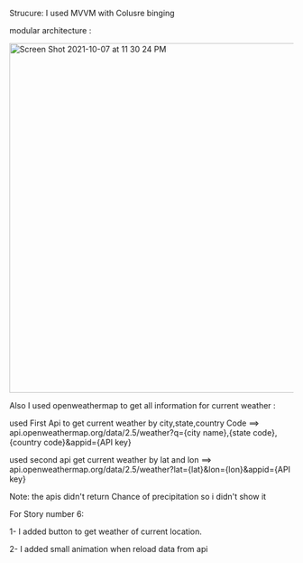 
Strucure: 
I used MVVM with Colusre binging

modular architecture : 


<img width="619" alt="Screen Shot 2021-10-07 at 11 30 24 PM" src="https://user-images.githubusercontent.com/20203547/136465005-a260e739-d95f-47c9-9f56-8a0274aedd51.png">

Also I used openweathermap to get all information for current weather : 

used First Api to get current weather by city,state,country Code ==> api.openweathermap.org/data/2.5/weather?q={city name},{state code},{country code}&appid={API key}

used second api get current weather by lat and lon ==> api.openweathermap.org/data/2.5/weather?lat={lat}&lon={lon}&appid={API key}

Note: the apis didn't return Chance of precipitation so i didn't show it

For Story number 6: 

1- I added button to get weather of current location.

2- I added small animation when reload data from api
